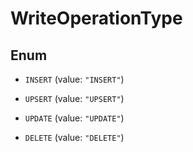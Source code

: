 

# WriteOperationType

## Enum


* `INSERT` (value: `"INSERT"`)

* `UPSERT` (value: `"UPSERT"`)

* `UPDATE` (value: `"UPDATE"`)

* `DELETE` (value: `"DELETE"`)



